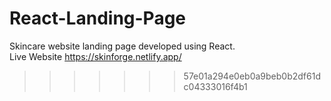
# React-Landing-Page
Skincare website landing page developed using React.<br>
Live Website https://skinforge.netlify.app/
>>>>>>> 57e01a294e0eb0a9beb0b2df61dc04333016f4b1
